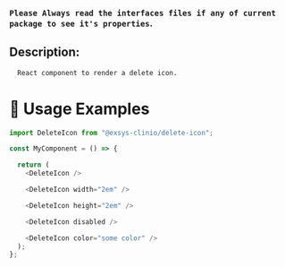 ### `Please Always read the interfaces files if any of current package to see it's properties`.

## Description:

```sh
  React component to render a delete icon.
```

# 🔨 Usage Examples

```typescript
import DeleteIcon from "@exsys-clinio/delete-icon";

const MyComponent = () => {

  return (
    <DeleteIcon />

    <DeleteIcon width="2em" />

    <DeleteIcon height="2em" />

    <DeleteIcon disabled />

    <DeleteIcon color="some color" />
  );
};
```
